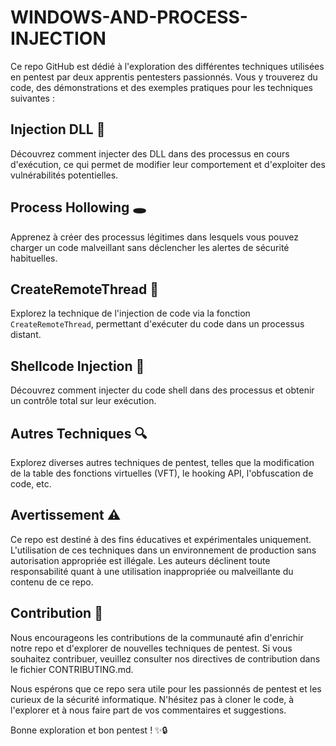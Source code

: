 # WINDOWS-AND-PROCESS-INJECTION

Ce repo GitHub est dédié à l'exploration des différentes techniques utilisées en pentest par deux apprentis pentesters passionnés. Vous y trouverez du code, des démonstrations et des exemples pratiques pour les techniques suivantes :

## Injection DLL 💉
Découvrez comment injecter des DLL dans des processus en cours d'exécution, ce qui permet de modifier leur comportement et d'exploiter des vulnérabilités potentielles.

## Process Hollowing 🕳️
Apprenez à créer des processus légitimes dans lesquels vous pouvez charger un code malveillant sans déclencher les alertes de sécurité habituelles.

## CreateRemoteThread 🧬
Explorez la technique de l'injection de code via la fonction `CreateRemoteThread`, permettant d'exécuter du code dans un processus distant.

## Shellcode Injection 🐚
Découvrez comment injecter du code shell dans des processus et obtenir un contrôle total sur leur exécution.

## Autres Techniques 🔍
Explorez diverses autres techniques de pentest, telles que la modification de la table des fonctions virtuelles (VFT), le hooking API, l'obfuscation de code, etc.

## Avertissement ⚠️
Ce repo est destiné à des fins éducatives et expérimentales uniquement. L'utilisation de ces techniques dans un environnement de production sans autorisation appropriée est illégale. Les auteurs déclinent toute responsabilité quant à une utilisation inappropriée ou malveillante du contenu de ce repo.

## Contribution 🤝
Nous encourageons les contributions de la communauté afin d'enrichir notre repo et d'explorer de nouvelles techniques de pentest. Si vous souhaitez contribuer, veuillez consulter nos directives de contribution dans le fichier CONTRIBUTING.md.

Nous espérons que ce repo sera utile pour les passionnés de pentest et les curieux de la sécurité informatique. N'hésitez pas à cloner le code, à l'explorer et à nous faire part de vos commentaires et suggestions.

Bonne exploration et bon pentest ! ✨🔒
